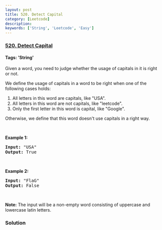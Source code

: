 ```yaml
---
layout: post
title: 520. Detect Capital
category: [Leetcode]
description: 
keywords: ['String', 'Leetcode', 'Easy']
---
```

### [520. Detect Capital](https://leetcode.com/problems/detect-capital)

#### Tags: 'String'

<div class="content__u3I1 question-content__JfgR"><div><p>Given a word, you need to judge whether the usage of capitals in it is right or not.</p>
<p>We define the usage of capitals in a word to be right when one of the following cases holds:</p>
<ol>
<li>All letters in this word are capitals, like "USA".</li>
<li>All letters in this word are not capitals, like "leetcode".</li>
<li>Only the first letter in this word is capital, like "Google".</li>
</ol>
Otherwise, we define that this word doesn't use capitals in a right way.

<p> </p>
<p><b>Example 1:</b></p>
<pre><b>Input:</b> "USA"
<b>Output:</b> True
</pre>
<p> </p>
<p><b>Example 2:</b></p>
<pre><b>Input:</b> "FlaG"
<b>Output:</b> False
</pre>
<p> </p>
<p><b>Note:</b> The input will be a non-empty word consisting of uppercase and lowercase latin letters.</p>
</div></div>

### Solution
